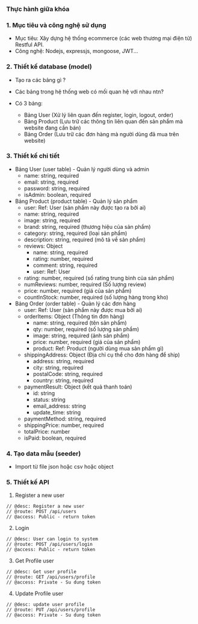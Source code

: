 ### Thực hành giữa khóa

### 1. Mục tiêu và công nghệ sử dụng
- Mục tiêu: Xây dựng hệ thống ecommerce (các web thương mại điện tử) Restful API.
- Công nghệ: Nodejs, expressjs, mongoose, JWT...

### 2. Thiết kế database (model)

- Tạo ra các bảng gì ?
- Các bảng trong hệ thống web có mối quan hệ với nhau ntn?

- Có 3 bảng:
  + Bảng User (Xử lý liên quan đến register, login, logout, order)
  + Bảng Product (Lưu trữ các thông tin liên quan đến sản phẩm mà website đang cần bán)
  + Bảng Order (Lưu trữ các đơn hàng mà người dùng đã mua trên website)

### 3. Thiết kế chi tiết

- Bảng User (user table) - Quản lý người dùng và admin
  + name: string, required
  + email: string, required
  + password: string, required
  + isAdmin: boolean, required
- Bảng Product (product table) - Quản lý sản phẩm
  + user: Ref: User (sản phẩm này được tạo ra bởi ai)
  + name: string, required
  + image: string, required
  + brand: string, required (thương hiệu của sản phẩm)
  + category: string, required (loại sản phẩm)
  + description: string, required (mô tả về sản phẩm)
  + reviews: Object
    + name: string, required
    + rating: number, required
    + comment: string, required
    + user: Ref: User
  + rating: number, required (số rating trung bình của sản phẩm)
  + numReviews: number, required (Số lượng review)
  + price: number, required (giá của sản phẩm)
  + countInStock: number, required (số lượng hàng trong kho)
- Bảng Order (order table) - Quản lý các đơn hàng
  + user: Ref: User (sản phẩm này được mua bởi ai)
  + orderItems: Object (Thông tin đơn hàng)
    + name: string, required (tên sản phẩm)
    + qty: number, required (số lượng sản phẩm)
    + image: string, required (ảnh sản phẩm)
    + price: number, required (giá của sản phẩm)
    + product: Ref: Product (người dùng mua sản phẩm gì)
  + shippingAddress: Object (Địa chỉ cụ thể cho đơn hàng để ship)
    + address: string, required
    + city: string, required
    + postalCode: string, required
    + country: string, required
  + paymentResult: Object (kết quả thanh toán)
    + id: string
    + status: string
    + email_address: string
    + update_time: string
  + paymentMethod: string, required
  + shippingPrice: number, required
  + totalPrice: number
  + isPaid: boolean, required

### 4. Tạo data mẫu (seeder)

- Import từ file json hoặc csv hoặc object

### 5. Thiết kế API

1. Register a new user

```
// @desc: Register a new user
// @route: POST /api/users
// @access: Public - return token
```

2. Login

```
// @desc: User can login to system
// @route: POST /api/users/login
// @access: Public - return token
```

3. Get Profile user

```
// @desc: Get user profile
// @route: GET /api/users/profile
// @access: Private - Su dung token
```


4. Update Profile user

```
// @desc: update user profile
// @route: PUT /api/users/profile
// @access: Private - Su dung token
```
